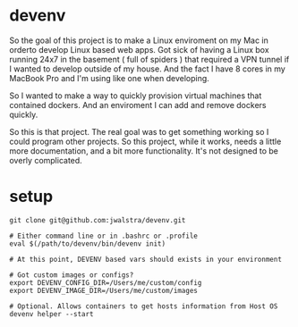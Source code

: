 # devenv
So the goal of this project is to make a Linux enviroment on my Mac in orderto develop Linux based web apps. Got sick of having a Linux box running 24x7 in the basement ( full of spiders ) that required a VPN tunnel if I wanted to develop outside of my house. And the fact I have 8 cores in my MacBook Pro and I'm using like one when developing.

So I wanted to make a way to quickly provision virtual machines that contained dockers. And an enviroment I can add and remove dockers quickly.

So this is that project. The real goal was to get something working so I could program other projects. So this project, while it works, needs a little more documentation, and a bit more functionality. It's not designed to be overly complicated.

# setup

    git clone git@github.com:jwalstra/devenv.git

    # Either command line or in .bashrc or .profile
    eval $(/path/to/devenv/bin/devenv init)

    # At this point, DEVENV based vars should exists in your environment
    
    # Got custom images or configs?
    export DEVENV_CONFIG_DIR=/Users/me/custom/config
    export DEVENV_IMAGE_DIR=/Users/me/custom/images

	# Optional. Allows containers to get hosts information from Host OS
	devenv helper --start

